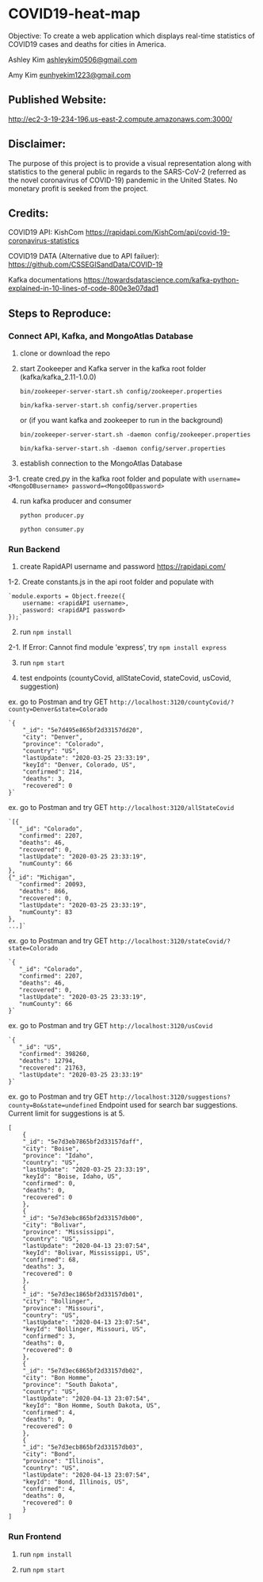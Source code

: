 # COVID19-heat-map
Objective: To create a web application which displays real-time statistics of COVID19 cases and deaths for cities in America.

Ashley Kim ashleykim0506@gmail.com

Amy Kim eunhyekim1223@gmail.com

## Published Website:

http://ec2-3-19-234-196.us-east-2.compute.amazonaws.com:3000/


## Disclaimer:

The purpose of this project is to provide a visual representation along with statistics to the general public in regards to the SARS-CoV-2 (referred as the novel coronavirus of COVID-19) pandemic in the United States. No monetary profit is seeked from the project. 


## Credits:

COVID19 API:
    KishCom
		https://rapidapi.com/KishCom/api/covid-19-coronavirus-statistics

COVID19 DATA (Alternative due to API failuer):
		https://github.com/CSSEGISandData/COVID-19
		
Kafka documentations
		https://towardsdatascience.com/kafka-python-explained-in-10-lines-of-code-800e3e07dad1
 
 
    
## Steps to Reproduce:

  ### Connect API, Kafka, and MongoAtlas Database
  
   1. clone or download the repo
   
   2. start Zookeeper and Kafka server in the kafka root folder (kafka/kafka_2.11-1.0.0)
   
      `bin/zookeeper-server-start.sh config/zookeeper.properties`
      
      `bin/kafka-server-start.sh config/server.properties`
      
      
       or (if you want kafka and zookeeper to run in the background)
       
       
      `bin/zookeeper-server-start.sh -daemon config/zookeeper.properties`
			
      `bin/kafka-server-start.sh -daemon config/server.properties`
      
      
   3. establish connection to the MongoAtlas Database
   
   3-1. create cred.py in the kafka root folder and populate with `username=<MongoDBusername> password=<MongoDBpassword> `
   
   4. run kafka producer and consumer
   
       `python producer.py`
       
       `python consumer.py`
       
       
       
   ### Run Backend
   
   1. create RapidAPI username and password https://rapidapi.com/
   
   1-2. Create constants.js in the api root folder and populate with
   
   	`module.exports = Object.freeze({
	    username: <rapidAPI username>,
	    password: <rapidAPI password>
	});`
	
   
   2. run `npm install`
   
   2-1. If Error: Cannot find module 'express', try `npm install express`
   
   3. run `npm start`
   
   4. test endpoints (countyCovid, allStateCovid, stateCovid, usCovid, suggestion)
	
   ex. go to Postman and try GET `http://localhost:3120/countyCovid/?county=Denver&state=Colorado`
   
	`{
	    "_id": "5e7d495e865bf2d33157dd20",
	    "city": "Denver",
	    "province": "Colorado",
	    "country": "US",
	    "lastUpdate": "2020-03-25 23:33:19",
	    "keyId": "Denver, Colorado, US",
	    "confirmed": 214,
	    "deaths": 3,
	    "recovered": 0
	}`
	
	
   ex. go to Postman and try GET `http://localhost:3120/allStateCovid`
   
	`[{
	   "_id": "Colorado",
	   "confirmed": 2207,
	   "deaths": 46,
	   "recovered": 0,
	   "lastUpdate": "2020-03-25 23:33:19",
	   "numCounty": 66
	},
	{"_id": "Michigan",
	   "confirmed": 20093,
	   "deaths": 866,
	   "recovered": 0,
	   "lastUpdate": "2020-03-25 23:33:19",
	   "numCounty": 83
	},
	...]`
	
  ex. go to Postman and try GET `http://localhost:3120/stateCovid/?state=Colorado`
   
	`{
	   "_id": "Colorado",
	   "confirmed": 2207,
	   "deaths": 46,
	   "recovered": 0,
	   "lastUpdate": "2020-03-25 23:33:19",
	   "numCounty": 66
	}`
	
  ex. go to Postman and try GET `http://localhost:3120/usCovid`
   
	`{
	   "_id": "US",
	   "confirmed": 398260,
	   "deaths": 12794,
	   "recovered": 21763,
	   "lastUpdate": "2020-03-25 23:33:19"
	}`
  ex. go to Postman and try GET `http://localhost:3120/suggestions?county=Bo&state=undefined`
      Endpoint used for search bar suggestions. Current limit for suggestions is at 5. 
   
	[
	    {
		"_id": "5e7d3eb7865bf2d33157daff",
		"city": "Boise",
		"province": "Idaho",
		"country": "US",
		"lastUpdate": "2020-03-25 23:33:19",
		"keyId": "Boise, Idaho, US",
		"confirmed": 0,
		"deaths": 0,
		"recovered": 0
	    },
	    {
		"_id": "5e7d3ebc865bf2d33157db00",
		"city": "Bolivar",
		"province": "Mississippi",
		"country": "US",
		"lastUpdate": "2020-04-13 23:07:54",
		"keyId": "Bolivar, Mississippi, US",
		"confirmed": 68,
		"deaths": 3,
		"recovered": 0
	    },
	    {
		"_id": "5e7d3ec1865bf2d33157db01",
		"city": "Bollinger",
		"province": "Missouri",
		"country": "US",
		"lastUpdate": "2020-04-13 23:07:54",
		"keyId": "Bollinger, Missouri, US",
		"confirmed": 3,
		"deaths": 0,
		"recovered": 0
	    },
	    {
		"_id": "5e7d3ec6865bf2d33157db02",
		"city": "Bon Homme",
		"province": "South Dakota",
		"country": "US",
		"lastUpdate": "2020-04-13 23:07:54",
		"keyId": "Bon Homme, South Dakota, US",
		"confirmed": 4,
		"deaths": 0,
		"recovered": 0
	    },
	    {
		"_id": "5e7d3ecb865bf2d33157db03",
		"city": "Bond",
		"province": "Illinois",
		"country": "US",
		"lastUpdate": "2020-04-13 23:07:54",
		"keyId": "Bond, Illinois, US",
		"confirmed": 4,
		"deaths": 0,
		"recovered": 0
	    }
	]
	
	
   ### Run Frontend

   1. run `npm install`
   
   2. run `npm start`
   

  
